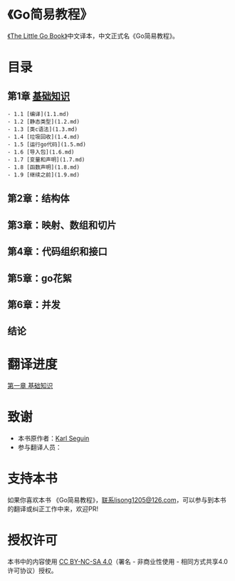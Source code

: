《Go简易教程》
===================

[《The Little Go Book》](https://github.com/karlseguin/the-little-go-book)中文译本，中文正式名《Go简易教程》。

# 目录

## 第1章 [基础知识](1.0.md)
    - 1.1 [编译](1.1.md)
    - 1.2 [静态类型](1.2.md)
    - 1.3 [类c语法](1.3.md)
    - 1.4 [垃圾回收](1.4.md)
    - 1.5 [运行go代码](1.5.md)
    - 1.6 [导入包](1.6.md)
    - 1.7 [变量和声明](1.7.md)
    - 1.8 [函数声明](1.8.md)
    - 1.9 [继续之前](1.9.md)
    
## 第2章：结构体

## 第3章：映射、数组和切片

## 第4章：代码组织和接口

## 第5章：go花絮

## 第6章：并发

## 结论

# 翻译进度

[第一章 基础知识](1.md)

# 致谢

- 本书原作者：[Karl Seguin](http://openmymind.net/)
- 参与翻译人员：
        

# 支持本书

如果你喜欢本书 《Go简易教程》，联系lisong1205@126.com，可以参与到本书的翻译或纠正工作中来，欢迎PR!

# 授权许可

本书中的内容使用 [CC BY-NC-SA 4.0](http://creativecommons.org/licenses/by-nc-sa/4.0/)（署名 - 非商业性使用 - 相同方式共享4.0许可协议）授权。
